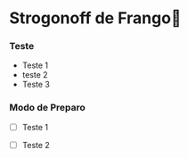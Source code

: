 # Strogonoff de Frango:chicken:

### Teste

- Teste 1
- teste 2
- Teste 3

### Modo de Preparo

- [ ] Teste 1
- [ ] Teste 2




